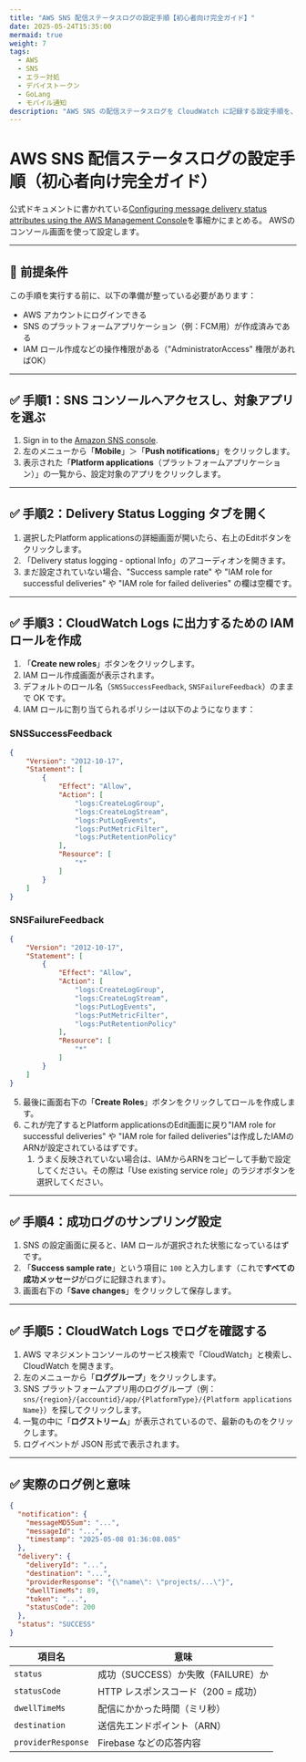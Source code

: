 ```yaml
---
title: "AWS SNS 配信ステータスログの設定手順【初心者向け完全ガイド】"
date: 2025-05-24T15:35:00
mermaid: true
weight: 7
tags:
  - AWS
  - SNS
  - エラー対処
  - デバイストークン
  - GoLang
  - モバイル通知
description: "AWS SNS の配信ステータスログを CloudWatch に記録する設定手順を、初心者向けにわかりやすく解説します。成功・失敗ログの記録、IAM ロールの設定方法、実際のログ確認方法まで網羅しています。"
---
```




# AWS SNS 配信ステータスログの設定手順（初心者向け完全ガイド）

公式ドキュメントに書かれている[Configuring message delivery status attributes using the AWS Management Console](https://docs.aws.amazon.com/sns/latest/dg/sns-msg-status.html)を事細かにまとめる。 AWSのコンソール画面を使って設定します。

---

## 🔰 前提条件

この手順を実行する前に、以下の準備が整っている必要があります：

* AWS アカウントにログインできる
* SNS のプラットフォームアプリケーション（例：FCM用）が作成済みである
* IAM ロール作成などの操作権限がある（"AdministratorAccess" 権限があればOK）

---

## ✅ 手順1：SNS コンソールへアクセスし、対象アプリを選ぶ

1. Sign in to the [Amazon SNS console](https://console.aws.amazon.com/sns/home).
3. 左のメニューから「**Mobile**」＞「**Push notifications**」をクリックします。
4. 表示された「**Platform applications**（プラットフォームアプリケーション）」の一覧から、設定対象のアプリをクリックします。

---

## ✅ 手順2：Delivery Status Logging タブを開く

1. 選択したPlatform applicationsの詳細画面が開いたら、右上のEditボタンをクリックします。
2. 「Delivery status logging - optional Info」のアコーディオンを開きます。
3. まだ設定されていない場合、"Success sample rate" や "IAM role for successful deliveries" や "IAM role for failed deliveries" の欄は空欄です。

---

## ✅ 手順3：CloudWatch Logs に出力するための IAM ロールを作成

1. 「**Create new roles**」ボタンをクリックします。
2. IAM ロール作成画面が表示されます。
3. デフォルトのロール名（`SNSSuccessFeedback`, `SNSFailureFeedback`）のままで OK です。
4. IAM ロールに割り当てられるポリシーは以下のようになります：

### SNSSuccessFeedback

```json
{
    "Version": "2012-10-17",
    "Statement": [
        {
            "Effect": "Allow",
            "Action": [
                "logs:CreateLogGroup",
                "logs:CreateLogStream",
                "logs:PutLogEvents",
                "logs:PutMetricFilter",
                "logs:PutRetentionPolicy"
            ],
            "Resource": [
                "*"
            ]
        }
    ]
}
```

### SNSFailureFeedback

```json
{
    "Version": "2012-10-17",
    "Statement": [
        {
            "Effect": "Allow",
            "Action": [
                "logs:CreateLogGroup",
                "logs:CreateLogStream",
                "logs:PutLogEvents",
                "logs:PutMetricFilter",
                "logs:PutRetentionPolicy"
            ],
            "Resource": [
                "*"
            ]
        }
    ]
}
```

5. 最後に画面右下の「**Create Roles**」ボタンをクリックしてロールを作成します。
6. これが完了するとPlatform applicationsのEdit画面に戻り"IAM role for successful deliveries" や "IAM role for failed deliveries"は作成したIAMのARNが設定されているはずです。
   1. うまく反映されていない場合は、IAMからARNをコピーして手動で設定してください。その際は「Use existing service role」のラジオボタンを選択してください。

---

## ✅ 手順4：成功ログのサンプリング設定

1. SNS の設定画面に戻ると、IAM ロールが選択された状態になっているはずです。
2. 「**Success sample rate**」という項目に `100` と入力します（これで**すべての成功メッセージ**がログに記録されます）。
3. 画面右下の「**Save changes**」をクリックして保存します。

---

## ✅ 手順5：CloudWatch Logs でログを確認する

1. AWS マネジメントコンソールのサービス検索で「CloudWatch」と検索し、CloudWatch を開きます。
2. 左のメニューから「**ロググループ**」をクリックします。
3. SNS プラットフォームアプリ用のロググループ（例：`sns/{region}/{accountid}/app/{PlatformType}/{Platform applications Name}`）を探してクリックします。
4. 一覧の中に「**ログストリーム**」が表示されているので、最新のものをクリックします。
5. ログイベントが JSON 形式で表示されます。

---

## ✅ 実際のログ例と意味

```json
{
  "notification": {
    "messageMD5Sum": "...",
    "messageId": "...",
    "timestamp": "2025-05-08 01:36:08.085"
  },
  "delivery": {
    "deliveryId": "...",
    "destination": "...",
    "providerResponse": "{\"name\": \"projects/...\"}",
    "dwellTimeMs": 89,
    "token": "...",
    "statusCode": 200
  },
  "status": "SUCCESS"
}
```

| 項目名                | 意味                       |
| ------------------ | ------------------------ |
| `status`           | 成功（SUCCESS）か失敗（FAILURE）か |
| `statusCode`       | HTTP レスポンスコード（200 = 成功）  |
| `dwellTimeMs`      | 配信にかかった時間（ミリ秒）           |
| `destination`      | 送信先エンドポイント（ARN）          |
| `providerResponse` | Firebase などの応答内容         |
